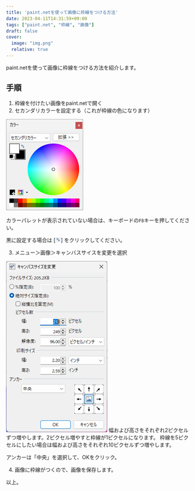 ```yaml
---
title: 'paint.netを使って画像に枠線をつける方法'
date: 2023-04-11T14:31:59+09:00
tags: ["paint.net", "枠線", "画像"]
draft: false
cover:
  image: "img.png"
  relative: true
---
```


paint.netを使って画像に枠線をつける方法を紹介します。

## 手順

1. 枠線を付けたい画像をpaint.netで開く
2. セカンダリカラーを設定する（これが枠線の色になります）

![img.png](img.png)

カラーパレットが表示されていない場合は、キーボードの`F8`キーを押してください。

黒に設定する場合は [![img_1.png](img_1.png)] をクリックしてください。

3. メニュー＞画像＞キャンバスサイスを変更を選択

![img_2.png](img_2.png)
幅および高さをそれぞれ2ピクセルずつ増やします。2ピクセル増やすと枠線が1ピクセルになります。
枠線を5ピクセルにしたい場合は幅および高さをそれぞれ10ピクセルずつ増やします。

アンカーは「中央」を選択して、OKをクリック。

4. 画像に枠線がつくので、画像を保存します。

以上。